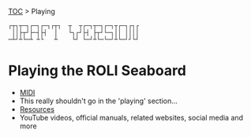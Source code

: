 [TOC](README.md) > Playing
```
┌┬┐┬─┐┌─┐┌─┐┌┬┐  ┬  ┬┌─┐┬─┐┌─┐┬┌─┐┌┐┌
 ││├┬┘├─┤├┤  │   └┐┌┘├┤ ├┬┘└─┐││ ││││
─┴┘┴└─┴ ┴└   ┴    └┘ └─┘┴└─└─┘┴└─┘┘└┘
```

# Playing the ROLI Seaboard

* [MIDI](MIDI.md)
 * This really shouldn't go in the 'playing' section...
* [Resources](resources.md)
 * YouTube videos, official manuals, related websites, social media and more 
